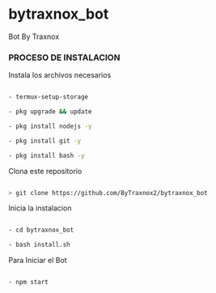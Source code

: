 # bytraxnox_bot
Bot By Traxnox

### PROCESO DE INSTALACION

Instala los archivos necesarios

```bash

- termux-setup-storage

- pkg upgrade && update

- pkg install nodejs -y

- pkg install git -y

- pkg install bash -y

```

Clona este repositorio

 ```bash

> git clone https://github.com/ByTraxnox2/bytraxnox_bot

```

Inicia la instalacion

```bash

- cd bytraxnox_bot

- bash install.sh

```

Para Iniciar el Bot

 ```bash

- npm start

```
